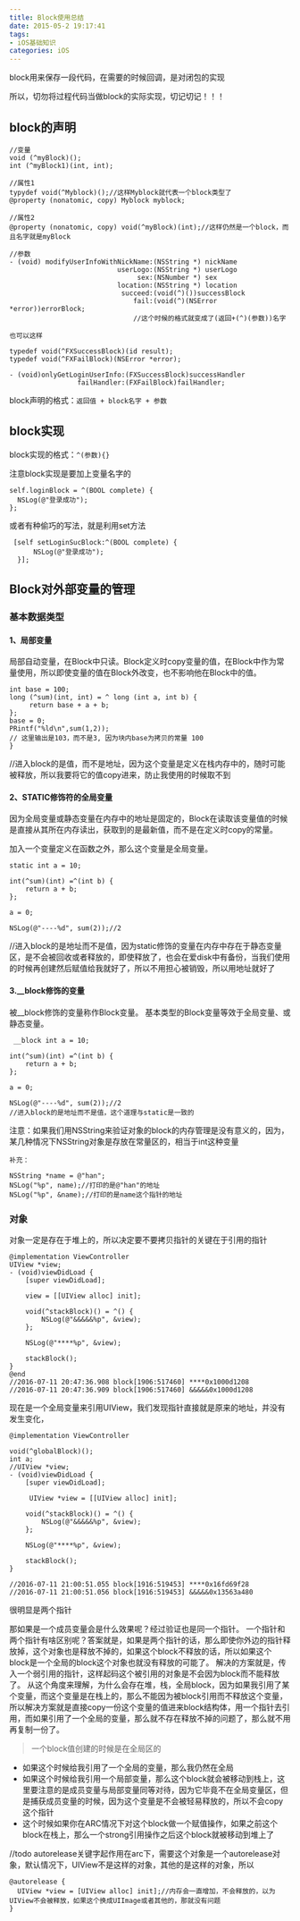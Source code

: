 ```yaml
---
title: Block使用总结
date: 2015-05-2 19:17:41
tags:
- iOS基础知识
categories: iOS
---
```


block用来保存一段代码，在需要的时候回调，是对闭包的实现
<!--more-->

所以，切勿将过程代码当做block的实际实现，切记切记！！！
## block的声明
```
//变量
void (^myBlock)();
int (^myBlock1)(int, int);

//属性1
typydef void(^Myblock)();//这样Myblock就代表一个block类型了
@property (nonatomic, copy) Myblock myblock; 

//属性2
@property (nonatomic, copy) void(^myBlock)(int);//这样仍然是一个block，而且名字就是myBlock

//参数
- (void) modifyUserInfoWithNickName:(NSString *) nickName
                           userLogo:(NSString *) userLogo
                                sex:(NSNumber *) sex
                           location:(NSString *) location
                            succeed:(void(^)())successBlock
                               fail:(void(^)(NSError *error))errorBlock;
                               //这个时候的格式就变成了(返回+(^)(参数))名字
                               
也可以这样

typedef void(^FXSuccessBlock)(id result);
typedef void(^FXFailBlock)(NSError *error);

- (void)onlyGetLoginUserInfo:(FXSuccessBlock)successHandler
                 failHandler:(FXFailBlock)failHandler;
```
block声明的格式：`返回值 + block名字 + 参数`

## block实现
block实现的格式：`^(参数){}`

注意block实现是要加上变量名字的
```
self.loginBlock = ^(BOOL complete) {
  NSLog(@"登录成功");
};
```
或者有种偷巧的写法，就是利用set方法
```
 [self setLoginSucBlock:^(BOOL complete) {
      NSLog(@"登录成功");  
  }];
```

## Block对外部变量的管理
### 基本数据类型
#### 1、局部变量
局部自动变量，在Block中只读。Block定义时copy变量的值，在Block中作为常量使用，所以即使变量的值在Block外改变，也不影响他在Block中的值。
```
int base = 100;
long (^sum)(int, int) = ^ long (int a, int b) {
     return base + a + b;
};
base = 0;
PRintf("%ld\n",sum(1,2));
// 这里输出是103，而不是3, 因为块内base为拷贝的常量 100
}
```
//进入block的是值，而不是地址，因为这个变量是定义在栈内存中的，随时可能被释放，所以我要将它的值copy进来，防止我使用的时候取不到
#### 2、STATIC修饰符的全局变量
因为全局变量或静态变量在内存中的地址是固定的，Block在读取该变量值的时候是直接从其所在内存读出，获取到的是最新值，而不是在定义时copy的常量。

加入一个变量定义在函数之外，那么这个变量是全局变量。

```
static int a = 10;
    
int(^sum)(int) =^(int b) {
    return a + b;
};

a = 0;

NSLog(@"----%d", sum(2));//2
```
//进入block的是地址而不是值，因为static修饰的变量在内存中存在于静态变量区，是不会被回收或者释放的，即使释放了，也会在爱disk中有备份，当我们使用的时候再创建然后赋值给我就好了，所以不用担心被销毁，所以用地址就好了

#### 3.__block修饰的变量
被__block修饰的变量称作Block变量。 基本类型的Block变量等效于全局变量、或静态变量。

```
 __block int a = 10;
    
int(^sum)(int) =^(int b) {
    return a + b;
};

a = 0;

NSLog(@"----%d", sum(2));//2
//进入block的是地址而不是值，这个道理与static是一致的
```

注意：如果我们用NSString来验证对象的block的内存管理是没有意义的，因为，某几种情况下NSString对象是存放在常量区的，相当于int这种变量

`补充：`
```
NSString *name = @"han";
NSLog("%p", name);//打印的是@"han"的地址
NSLog("%p", &name);//打印的是name这个指针的地址
```
### 对象
对象一定是存在于堆上的，所以决定要不要拷贝指针的关键在于引用的指针
```
@implementation ViewController
UIView *view;
- (void)viewDidLoad {
    [super viewDidLoad];
    
    view = [[UIView alloc] init];

    void(^stackBlock)() = ^() {
        NSLog(@"&&&&&%p", &view);
    };
    
    NSLog(@"****%p", &view);
    
    stackBlock();
}
@end
//2016-07-11 20:47:36.908 block[1906:517460] ****0x1000d1208
//2016-07-11 20:47:36.909 block[1906:517460] &&&&&0x1000d1208

```
现在是一个全局变量来引用UIView，我们发现指针直接就是原来的地址，并没有发生变化，

```
@implementation ViewController

void(^globalBlock)();
int a;
//UIView *view;
- (void)viewDidLoad {
    [super viewDidLoad];
    
     UIView *view = [[UIView alloc] init];

    void(^stackBlock)() = ^() {
        NSLog(@"&&&&&%p", &view);
    };
    
    NSLog(@"****%p", &view);
    
    stackBlock();
}

//2016-07-11 21:00:51.055 block[1916:519453] ****0x16fd69f28
//2016-07-11 21:00:51.056 block[1916:519453] &&&&&0x13563a480
```
很明显是两个指针

那如果是一个成员变量会是什么效果呢？经过验证也是同一个指针。
一个指针和两个指针有啥区别呢？答案就是，如果是两个指针的话，那么即使你外边的指针释放掉，这个对象也是释放不掉的，如果这个block不释放的话，所以如果这个block是一个全局的block这个对象也就没有释放的可能了。
解决的方案就是，传入一个弱引用的指针，这样起码这个被引用的对象是不会因为block而不能释放了。
从这个角度来理解，为什么会存在堆，栈，全局block，因为如果我引用了某个变量，而这个变量是在栈上的，那么不能因为被block引用而不释放这个变量，所以解决方案就是直接copy一份这个变量的值进来block结构体，用一个指针去引用，而如果引用了一个全局的变量，那么就不存在释放不掉的问题了，那么就不用再复制一份了。

>一个block值创建的时候是在全局区的
- 如果这个时候给我引用了一个全局的变量，那么我仍然在全局
- 如果这个时候给我引用一个局部变量，那么这个block就会被移动到栈上，这里要注意的是成员变量与局部变量同等对待，因为它毕竟不在全局变量区，但是捕获成员变量的时候，因为这个变量是不会被轻易释放的，所以不会copy这个指针
- 这个时候如果你在ARC情况下对这个block做一个赋值操作，如果之前这个block在栈上，那么一个strong引用操作之后这个block就被移动到堆上了


//todo
autorelease关键字起作用在arc下，需要这个对象是一个autorelease对象，默认情况下，UIView不是这样的对象，其他的是这样的对象，所以
```
@autorelease {
  UIView *view = [UIView alloc] init];//内存会一直增加，不会释放的，以为UIView不会被释放，如果这个换成UIImage或者其他的，那就没有问题
}
```

